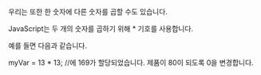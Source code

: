 우리는 또한 한 숫자에 다른 숫자를 곱할 수도 있습니다.

JavaScript는 두 개의 숫자를 곱하기 위해 * 기호를 사용합니다.

예를 들면 다음과 같습니다.

myVar = 13 * 13; //에 169가 할당되었습니다.
제품이 80이 되도록 0을 변경합니다.